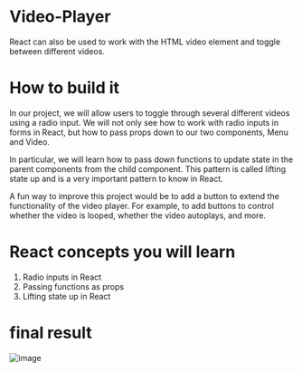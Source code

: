 # Video-Player
React can also be used to work with the HTML video element and toggle between different videos.
# How to build it
In our project, we will allow users to toggle through several different videos using a radio input. We will not only see how to work with radio inputs in forms in React, but how to pass props down to our two components, Menu and Video.

In particular, we will learn how to pass down functions to update state in the parent components from the child component. This pattern is called lifting state up and is a very important pattern to know in React.

A fun way to improve this project would be to add a button to extend the functionality of the video player. For example, to add buttons to control whether the video is looped, whether the video autoplays, and more.
# React concepts you will learn
1. Radio inputs in React
2. Passing functions as props
3. Lifting state up in React


# final result
![image](https://github.com/virupaksha-b-m/Video-Player/assets/91652877/3b2d80fc-96fe-47a0-acec-68746ff68069)



